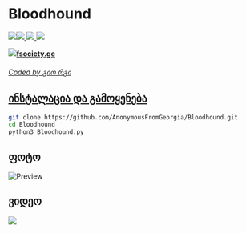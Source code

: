 # Bloodhound

<p align="left"><a href="https://youtube.com/AnonymousFromGeorgia"><img src="https://i.ibb.co/F48y2tp/rsz-pngitem-5213730.png"><a href="https://facebook.com/anonimaluri"><img src="http://i.imgur.com/P3YfQoD.png">
  <a href="https://twitter.com/anonimaluri"><img src="http://i.imgur.com/tXSoThF.png">
    <a href="https://github.com/AnonymousFromGeorgia"><img src="http://i.imgur.com/0o48UoR.png"></p>

<p align="left"><a href="https://fsociety.ge"><img src="https://i.ibb.co/kBRDXcS/foto-no-exif.png"><b>fsociety.ge</b></p>

<h6>Coded by გიო რგი</h6>

## ინსტალაცია და გამოყენება

```bash
git clone https://github.com/AnonymousFromGeorgia/Bloodhound.git
cd Bloodhound
python3 Bloodhound.py
```

<h2>ფოტო</h2>

![Preview](https://i.ibb.co/4mRjNvy/foto-no-exif.png)

<h2>ვიდეო</h2>
<a href="https://www.youtube.com/watch?v=ERbB--IPqJE"><img src="https://i.ibb.co/Kxrg9sk/foto-no-exif.png" style="max-width:100%;"></a>
